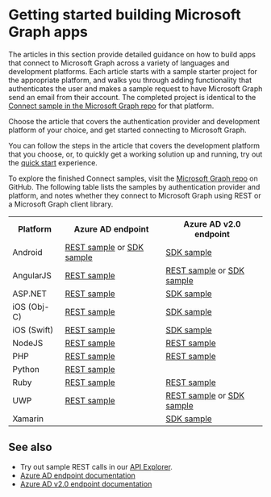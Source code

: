 # Getting started building Microsoft Graph apps

The articles in this section provide detailed guidance on how to build apps that connect to Microsoft Graph across a variety of languages and development platforms. Each article starts with a sample starter project for the appropriate platform, and walks you through adding functionality that authenticates the user and makes a sample request to have Microsoft Graph send an email from their account. The completed project is identical to the [Connect sample in the Microsoft Graph repo](https://github.com/microsoftgraph?utf8=%E2%9C%93&query=connect) for that platform.

Choose the article that covers the authentication provider and development platform of your choice, and get started connecting to Microsoft Graph.

You can follow the steps in the article that covers the development platform that you choose, or, to quickly get a working solution up and running, try out the [quick start](http://dev.office.com/getting-started/office365apis) experience.

To explore the finished Connect samples, visit the [Microsoft Graph repo](https://github.com/microsoftgraph) on GitHub. The following table lists the samples by authentication provider and platform, and notes whether they connect to Microsoft Graph using REST or a Microsoft Graph client library.

<table>
  <tr>
    <th>Platform</th>
    <th>Azure AD endpoint</th> 
    <th>Azure AD v2.0 endpoint</th>
  </tr>
  <tr>
    <td>Android</td>
    <td>
		<a href="https://github.com/microsoftgraph/android-java-connect-rest-sample">REST sample</a> or 
		<a href="https://github.com/microsoftgraph/android-java-connect-sample/tree/last_v1_auth">SDK sample</a>
	</td> 
    <td>
		<a href="https://github.com/microsoftgraph/android-java-connect-sample">SDK sample</a>
	</td> 
  </tr>
  <tr>
    <td>AngularJS</td>
    <td>
		<a href="https://github.com/microsoftgraph/angular-connect-rest-sample/tree/last_v1_auth">REST sample</a>
	</td> 
    <td>
		<a href="https://github.com/microsoftgraph/angular-connect-rest-sample">REST sample</a> or 
		<a href="https://github.com/microsoftgraph/angular-connect-sample">SDK sample</a>
	</td> 
  </tr>
  <tr>
    <td>ASP.NET</td>
    <td>
		<a href="https://github.com/microsoftgraph/aspnet-connect-rest-sample">REST sample</a>
	</td>     
	<td>
		<a href="https://github.com/microsoftgraph/aspnet-connect-sample">SDK sample</a>
	</td> 
  </tr>
  <tr>
    <td>iOS (Obj-C)</td>
    <td>
		<a href="https://github.com/microsoftgraph/ios-objectivec-connect-rest-sample">REST sample</a>
	</td>     
	<td>
		<a href="https://github.com/microsoftgraph/ios-objectivec-connect-sample">SDK sample</a>
	</td> 
  </tr>
  <tr>
    <td>iOS (Swift)</td>
    <td>
		<a href="https://github.com/microsoftgraph/ios-swift-connect-rest-sample">REST sample</a>
	</td>     
	<td>
		<a href="https://github.com/microsoftgraph/ios-swift-connect-sample">SDK sample</a>
	</td> 
  </tr>
  <tr>
    <td>NodeJS</td>
    <td>
		<a href="https://github.com/microsoftgraph/nodejs-connect-rest-sample/tree/last_v1_auth">REST sample</a>
	</td>     
	<td>
		<a href="https://github.com/microsoftgraph/nodejs-connect-rest-sample">REST sample</a>
	</td> 
  </tr>
  <tr>
    <td>PHP</td>
    <td>
		<a href="https://github.com/microsoftgraph/php-connect-rest-sample/tree/last_v1_auth">REST sample</a>
	</td>     
	<td>
		<a href="https://github.com/microsoftgraph/php-connect-rest-sample">REST sample</a>
	</td> 
  </tr>
  <tr>
    <td>Python</td>
    <td>
		<a href="https://github.com/microsoftgraph/python3-connect-rest-sample">REST sample</a>
	</td>     
	<td>
	</td> 
  </tr>
  <tr>
    <td>Ruby</td>
    <td>
		<a href="https://github.com/microsoftgraph/ruby-connect-rest-sample/tree/last_v1_auth">REST sample</a>
	</td>     
	<td>
		<a href="https://github.com/microsoftgraph/ruby-connect-rest-sample">REST sample</a>
	</td> 
  </tr>
  <tr>
    <td>UWP</td>
    <td>
		<a href="https://github.com/microsoftgraph/uwp-csharp-connect-rest-sample/tree/last_v1_auth">REST sample</a>
	</td>     
	<td>
		<a href="https://github.com/microsoftgraph/uwp-csharp-connect-rest-sample">REST sample</a> or 
		<a href="https://github.com/microsoftgraph/uwp-csharp-connect-sample">SDK sample</a>
	</td> 
  </tr>
  <tr>
    <td>Xamarin</td>
    <td>
	</td>     
	<td>
		<a href="https://github.com/microsoftgraph/xamarin-csharp-connect-sample">SDK sample</a>
	</td> 
  </tr>
</table>

## See also
- Try out sample REST calls in our [API Explorer](https://graph.microsoft.io/graph-explorer).
- [Azure AD endpoint documentation](https://azure.microsoft.com/en-us/documentation/services/active-directory/)
- [Azure AD v2.0 endpoint documentation](https://azure.microsoft.com/en-us/documentation/articles/?service=active-directory&term=azure+ad+v2.0)
